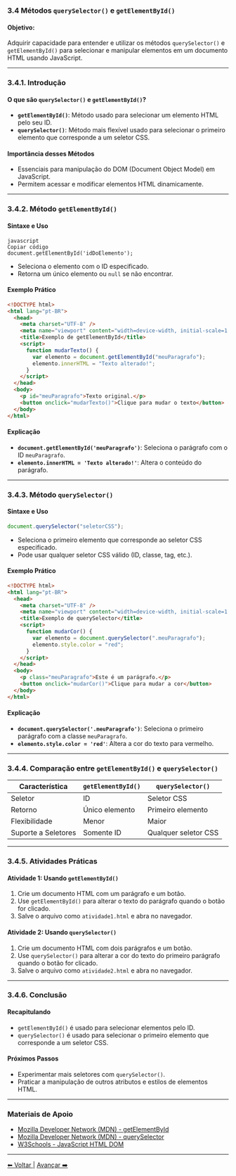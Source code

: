 ### 3.4 Métodos `querySelector()` e `getElementById()`

#### Objetivo:

Adquirir capacidade para entender e utilizar os métodos `querySelector()` e `getElementById()` para selecionar e manipular elementos em um documento HTML usando JavaScript.

---

### 3.4.1. Introdução

#### O que são `querySelector()` e `getElementById()`?

- **`getElementById()`**: Método usado para selecionar um elemento HTML pelo seu ID.
- **`querySelector()`**: Método mais flexível usado para selecionar o primeiro elemento que corresponde a um seletor CSS.

#### Importância desses Métodos

- Essenciais para manipulação do DOM (Document Object Model) em JavaScript.
- Permitem acessar e modificar elementos HTML dinamicamente.

---

### 3.4.2. Método `getElementById()`

#### Sintaxe e Uso

```
javascript
Copiar código
document.getElementById('idDoElemento');
```

- Seleciona o elemento com o ID especificado.
- Retorna um único elemento ou `null` se não encontrar.

#### Exemplo Prático

```html
<!DOCTYPE html>
<html lang="pt-BR">
  <head>
    <meta charset="UTF-8" />
    <meta name="viewport" content="width=device-width, initial-scale=1.0" />
    <title>Exemplo de getElementById</title>
    <script>
      function mudarTexto() {
        var elemento = document.getElementById("meuParagrafo");
        elemento.innerHTML = "Texto alterado!";
      }
    </script>
  </head>
  <body>
    <p id="meuParagrafo">Texto original.</p>
    <button onclick="mudarTexto()">Clique para mudar o texto</button>
  </body>
</html>
```

#### Explicação

- **`document.getElementById('meuParagrafo')`**: Seleciona o parágrafo com o ID `meuParagrafo`.
- **`elemento.innerHTML = 'Texto alterado!'`**: Altera o conteúdo do parágrafo.

---

### 3.4.3. Método `querySelector()`

#### Sintaxe e Uso

```javascript
document.querySelector("seletorCSS");
```

- Seleciona o primeiro elemento que corresponde ao seletor CSS especificado.
- Pode usar qualquer seletor CSS válido (ID, classe, tag, etc.).

#### Exemplo Prático

```html
<!DOCTYPE html>
<html lang="pt-BR">
  <head>
    <meta charset="UTF-8" />
    <meta name="viewport" content="width=device-width, initial-scale=1.0" />
    <title>Exemplo de querySelector</title>
    <script>
      function mudarCor() {
        var elemento = document.querySelector(".meuParagrafo");
        elemento.style.color = "red";
      }
    </script>
  </head>
  <body>
    <p class="meuParagrafo">Este é um parágrafo.</p>
    <button onclick="mudarCor()">Clique para mudar a cor</button>
  </body>
</html>
```

#### Explicação

- **`document.querySelector('.meuParagrafo')`**: Seleciona o primeiro parágrafo com a classe `meuParagrafo`.
- **`elemento.style.color = 'red'`**: Altera a cor do texto para vermelho.

---

### 3.4.4. Comparação entre `getElementById()` e `querySelector()`

| Característica      | `getElementById()` | `querySelector()`    |
| ------------------- | ------------------ | -------------------- |
| Seletor             | ID                 | Seletor CSS          |
| Retorno             | Único elemento     | Primeiro elemento    |
| Flexibilidade       | Menor              | Maior                |
| Suporte a Seletores | Somente ID         | Qualquer seletor CSS |

---

### 3.4.5. Atividades Práticas

#### Atividade 1: Usando `getElementById()`

1. Crie um documento HTML com um parágrafo e um botão.
2. Use `getElementById()` para alterar o texto do parágrafo quando o botão for clicado.
3. Salve o arquivo como `atividade1.html` e abra no navegador.

#### Atividade 2: Usando `querySelector()`

1. Crie um documento HTML com dois parágrafos e um botão.
2. Use `querySelector()` para alterar a cor do texto do primeiro parágrafo quando o botão for clicado.
3. Salve o arquivo como `atividade2.html` e abra no navegador.

---

### 3.4.6. Conclusão

#### Recapitulando

- `getElementById()` é usado para selecionar elementos pelo ID.
- `querySelector()` é usado para selecionar o primeiro elemento que corresponde a um seletor CSS.

#### Próximos Passos

- Experimentar mais seletores com `querySelector()`.
- Praticar a manipulação de outros atributos e estilos de elementos HTML.

---

### Materiais de Apoio

- [Mozilla Developer Network (MDN) - getElementById](https://developer.mozilla.org/pt-BR/docs/Web/API/Document/getElementById)
- [Mozilla Developer Network (MDN) - querySelector](https://developer.mozilla.org/pt-BR/docs/Web/API/Document/querySelector)
- [W3Schools - JavaScript HTML DOM](https://www.w3schools.com/js/js_htmldom.asp)

---

[⬅ Voltar ](cap3-03.md) | [Avançar ➡️](cap3-05.md)

